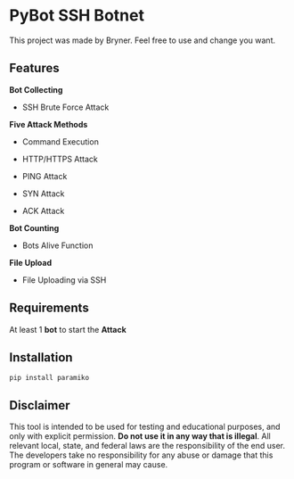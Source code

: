 # PyBot SSH Botnet

This project was made by Bryner. Feel free to use and change you want.

## Features

**Bot Collecting**

* SSH Brute Force Attack

**Five Attack Methods**

* Command Execution

* HTTP/HTTPS Attack

* PING Attack

* SYN Attack

* ACK Attack

**Bot Counting**

* Bots Alive Function

**File Upload**

* File Uploading via SSH

## Requirements

At least 1 **bot** to start the **Attack**

## Installation


```
pip install paramiko
```

## Disclaimer

This tool is intended to be used for testing and educational purposes, and only with explicit permission. **Do not use it in any way that is illegal**. All relevant local, state, and federal laws are the responsibility of the end user. The developers take no responsibility for any abuse or damage that this program or software in general may cause.
